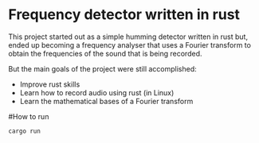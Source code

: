 # Frequency detector written in rust

This project started out as a simple humming detector written in rust but, ended up becoming a frequency analyser that uses a Fourier transform to obtain the frequencies of the sound that is being recorded.

But the main goals of the project were still accomplished:

- Improve rust skills
- Learn how to record audio using rust (in Linux)
- Learn the mathematical bases of a Fourier transform

#How to run

```bash
cargo run
```
